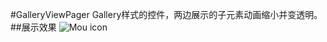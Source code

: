 #GalleryViewPager
Gallery样式的控件，两边展示的子元素动画缩小并变透明。
##展示效果
![Mou icon](http://ww2.sinaimg.cn/large/b79b98d7jw1f5dm9r723kg20j40b9u12.gif)